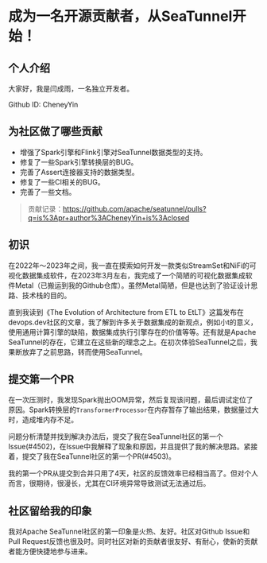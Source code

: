 # 成为一名开源贡献者，从SeaTunnel开始！

## 个人介绍

大家好，我是闫成雨，一名独立开发者。

Github ID: CheneyYin

## 为社区做了哪些贡献

- 增强了Spark引擎和Flink引擎对SeaTunnel数据类型的支持。
- 修复了一些Spark引擎转换层的BUG。
- 完善了Assert连接器支持的数据类型。
- 修复了一些CI相关的BUG。
- 完善了一些文档。

> 贡献记录：https://github.com/apache/seatunnel/pulls?q=is%3Apr+author%3ACheneyYin+is%3Aclosed

## 初识

在2022年～2023年之间，我一直在摸索如何开发一款类似StreamSet和NiFi的可视化数据集成软件，在2023年3月左右，我完成了一个简陋的可视化数据集成软件Metal（已搬运到我的Github仓库）。虽然Metal简陋，但是也达到了验证设计思路、技术栈的目的。

直到我读到《The Evolution of Architecture from ETL to EtLT》这篇发布在devops.dev社区的文章，我了解到许多关于数据集成的新观点，例如小t的意义，使用通用计算引擎的缺陷，数据集成执行引擎存在的价值等等。还有就是Apache SeaTunnel的存在，它建立在这些新的理念之上。在初次体验SeaTunnel之后，我果断放弃了之前思路，转而使用SeaTunnel。

## 提交第一个PR

在一次压测时，我发现Spark抛出OOM异常，然后复现该问题，最后调试定位了原因。Spark转换层的`TransformerProcessor`在内存暂存了输出结果，数据量过大时，造成堆内存不足。

问题分析清楚并找到解决办法后，提交了我在SeaTunnel社区的第一个Issue(#4502)，在Issue中我解释了现象和原因，并且提供了我的解决思路。紧接着，提交了我在SeaTunnel社区的第一个PR(#4503)。

我的第一个PR从提交到合并只用了4天，社区的反馈效率已经相当高了。但对个人而言，很期待，很漫长，尤其在CI环境异常导致测试无法通过后。

## 社区留给我的印象

我对Apache SeaTunnel社区的第一印象是火热、友好。社区对Github Issue和Pull Request反馈也很及时。同时社区对新的贡献者很友好、有耐心，使新的贡献者能方便快捷地参与进来。

